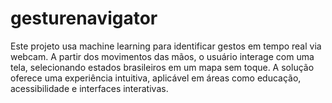 # gesturenavigator
Este projeto usa machine learning para identificar gestos em tempo real via webcam. A partir dos movimentos das mãos, o usuário interage com uma tela, selecionando estados brasileiros em um mapa sem toque. A solução oferece uma experiência intuitiva, aplicável em áreas como educação, acessibilidade e interfaces interativas.
